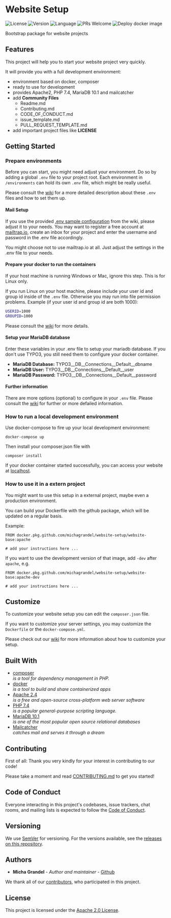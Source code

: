 # Website Setup

![License](https://img.shields.io/github/license/Plywoodpirate/website)
![Version](https://img.shields.io/github/v/release/Plywoodpirate/website)
![Language](https://img.shields.io/github/languages/top/Plywoodpirate/website)
![PRs Welcome](https://img.shields.io/badge/PRs-welcome-brightgreen.svg?style=flat-square)
![Deploy docker image](https://github.com/michagrandel/website-setup/workflows/Deploy%20docker%20image/badge.svg)

Bootstrap package for website projects

## Features

This project will help you to start your website project very quickly.

It will provide you with a full development environment:

* environment based on docker, composer
* ready to use for development
* provides Apache2, PHP 7.4, MariaDB 10.1 and mailcatcher
* add **Community Files**
    * Readme.md
    * Contributing.md
    * CODE_OF_CONDUCT.md
    * issue_template.md
    * PULL_REQUEST_TEMPLATE.md
* add important project files like **LICENSE**

## Getting Started

### Prepare environments

Before you can start, you might need adjust your environment. Do so by adding
a global `.env` file to your project root. Each environment in 
`/environments` can hold its own `.env` file, which might be really useful.

Please consult the [wiki](../../wiki/Getting-started) for a more detailed 
description about these `.env` files and how to set them up.

#### Mail Setup

If you use the provided [.env sample configuration](../../wiki/Getting-started#full-example-for-a-env-file) from the wiki, please adjust it
to your needs. You may want to register a free account at [mailtrap.io](https://mailtrap.io/), create an
inbox for your project and enter the username and password in the .env file accordingly.

You might choose not to use mailtrap.io at all. Just adjust the settings in the .env
file to your needs.

#### Prepare your docker to run the containers

If your host machine is running Windows or Mac, ignore this step. This is for
Linux only.

If you run Linux on your host machine, please include your user id and group id
inside of the `.env` file. Otherwise you may run into file permission problems.
Example (if your user id and group id are both 1000):

```bash
USERID=1000
GROUPID=1000
```

Please consult the [wiki](../../wiki/Getting-started) for more details.

#### Setup your MariaDB database

Enter these variables in your .env file to setup your mariadb database.
If you don't use TYPO3, you still need them to configure your docker container.

- **MariaDB Database:** TYPO3__DB__Connections__Default__dbname
- **MariaDB User:** TYPO3__DB__Connections__Default__user
- **MariaDB Password:** TYPO3__DB__Connections__Default__password

#### Further information

There are more options (optional) to configure in your `.env` file.
Please consult the [wiki](../../wiki/Getting-started) for further or 
more defailed information. 

### How to run a local development environment

Use docker-compose to fire up your local development environment:

```
docker-compose up
```

Then install your composer.json file with

```
composer install
```

If your docker container started successfully, you can access your website
at [localhost](localhost).

### How to use it in a extern project

You might want to use this setup in a external project, maybe even a production
environment.

You can build your Dockerfile with the github package, which will be updated
on a regular basis.

Example:

```
FROM docker.pkg.github.com/michagrandel/website-setup/website-base:apache

# add your instructions here ...
```

If you want to use the development version of that image, add `-dev` after
`apache`, e.g.


```
FROM docker.pkg.github.com/michagrandel/website-setup/website-base:apache-dev

# add your instructions here ...
```

## Customize

To customize your website setup you can edit the `composer.json` file.

If you want to customize your server settings, you may customize the `Dockerfile`
or the `docker-compose.yml`.

Please check out our [wiki](../../wiki/Getting-started) for more 
information about how to customize your setup.

## Built With

* [composer](http://lxml.de/) \
  *is a tool for dependency management in PHP.*
* [docker](https://getcomposer.org/) \
  *is a tool to build and share containerized apps*
* [Apache 2.4](https://httpd.apache.org/) \
  *is a free and open-source cross-platform web server software*
* [PHP 7.4](https://www.php.net/) \
  *is a popular general-purpose scripting language.*
* [MariaDB 10.1](https://mariadb.org/) \
  *is one of the most popular open source relational databases*
* [Mailcatcher](https://mailcatcher.me/) \
  *catches mail and serves it through a dream*

## Contributing

First of all: Thank you very kindly for your interest in contributing to our code!

Please take a moment and read [CONTRIBUTING.md](CONTRIBUTING.md) to get you started!

## Code of Conduct

Everyone interacting in this project's codebases, issue trackers, chat rooms, and mailing lists 
is expected to follow the [Code of Conduct][code_of_conduct].

## Versioning

We use [SemVer](http://semver.org/) for versioning. For the versions available,
see the [releases on this repository][github-releases].

## Authors

* **Micha Grandel** - *Author and maintainer* - [Github][github]

We thank all of our [contributors][github-contributors], who participated in this project.

## License

This project is licensed under the [Apache 2.0 License](LICENSE.md).


[github]: https://github.com/Plywoodpirate
[github-releases]: https://github.com/Plywoodpirate/website-setup/releases
[github-contributors]: https://github.com/Plywoodpirate/website-setup/graphs/contributors
[gitflow]: https://danielkummer.github.io/git-flow-cheatsheet/
[gitflow-model]: http://nvie.com/posts/a-successful-git-branching-model/
[code_of_conduct]: CODE_OF_CONDUCT.md
